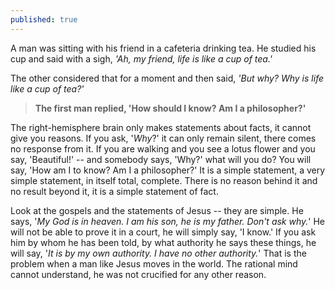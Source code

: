 ```yaml
---
published: true
---
```


A man was sitting with his friend in a cafeteria drinking tea. He studied his cup and said with a sigh, _'Ah, my friend, life is like a cup of tea.'_

The other considered that for a moment and then said, _'But why? Why is life like a cup of tea?'_

> **The first man replied, 'How should I know? Am I a philosopher?'**

The right-hemisphere brain only makes statements about facts, it cannot give you reasons. If you ask, '_Why_?' it can only remain silent, there comes no response from it. If you are walking and you see a lotus flower and you say, 'Beautiful!' -- and somebody says, 'Why?' what will you do? You will say, 'How am I to know? Am I a philosopher?' It is a simple statement, a very simple statement, in itself total, complete. There is no reason behind it and no result beyond it, it is a simple statement of fact. 

Look at the gospels and the statements of Jesus -- they are simple. He says, '_My God is in heaven. I am his son, he is my father. Don't ask why._' He will not be able to prove it in a court, he will simply say, 'I know.' If you ask him by whom he has been told, by what authority he says these things, he will say, '_It is by my own authority. I have no other authority._' That is the problem when a man like Jesus moves in the world. The rational mind cannot understand, he was not crucified for any other reason. 
